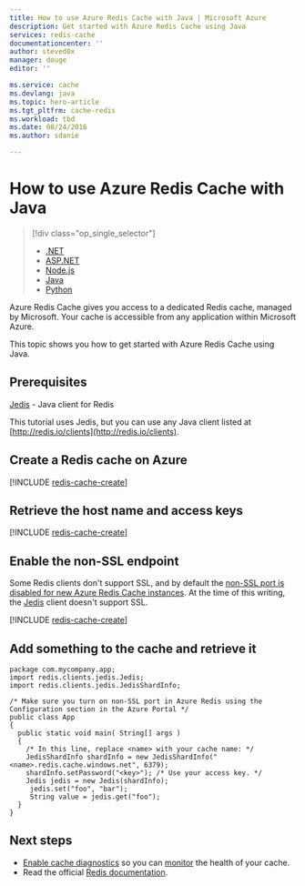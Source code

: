 ```yaml
---
title: How to use Azure Redis Cache with Java | Microsoft Azure
description: Get started with Azure Redis Cache using Java
services: redis-cache
documentationcenter: ''
author: steved0x
manager: douge
editor: ''

ms.service: cache
ms.devlang: java
ms.topic: hero-article
ms.tgt_pltfrm: cache-redis
ms.workload: tbd
ms.date: 08/24/2016
ms.author: sdanie

---
```

# How to use Azure Redis Cache with Java
> [!div class="op_single_selector"]
> * [.NET](cache-dotnet-how-to-use-azure-redis-cache.md)
> * [ASP.NET](cache-web-app-howto.md)
> * [Node.js](cache-nodejs-get-started.md)
> * [Java](cache-java-get-started.md)
> * [Python](cache-python-get-started.md)
> 
> 

Azure Redis Cache gives you access to a dedicated Redis cache, managed by Microsoft. Your cache is accessible from any application within Microsoft Azure.

This topic shows you how to get started with Azure Redis Cache using Java.

## Prerequisites
[Jedis](https://github.com/xetorthio/jedis) - Java client for Redis

This tutorial uses Jedis, but you can use any Java client listed at [http://redis.io/clients](http://redis.io/clients).

## Create a Redis cache on Azure
[!INCLUDE [redis-cache-create](../../includes/redis-cache-create.md)]

## Retrieve the host name and access keys
[!INCLUDE [redis-cache-create](../../includes/redis-cache-access-keys.md)]

## Enable the non-SSL endpoint
Some Redis clients don't support SSL, and by default the [non-SSL port is disabled for new Azure Redis Cache instances](cache-configure.md#access-ports). At the time of this writing, the [Jedis](https://github.com/xetorthio/jedis) client doesn't support SSL. 

[!INCLUDE [redis-cache-create](../../includes/redis-cache-non-ssl-port.md)]

## Add something to the cache and retrieve it
    package com.mycompany.app;
    import redis.clients.jedis.Jedis;
    import redis.clients.jedis.JedisShardInfo;

    /* Make sure you turn on non-SSL port in Azure Redis using the Configuration section in the Azure Portal */
    public class App
    {
      public static void main( String[] args )
      {
        /* In this line, replace <name> with your cache name: */
        JedisShardInfo shardInfo = new JedisShardInfo("<name>.redis.cache.windows.net", 6379);
        shardInfo.setPassword("<key>"); /* Use your access key. */
        Jedis jedis = new Jedis(shardInfo);
         jedis.set("foo", "bar");
         String value = jedis.get("foo");
      }
    }


## Next steps
* [Enable cache diagnostics](https://msdn.microsoft.com/library/azure/dn763945.aspx#EnableDiagnostics) so you can [monitor](https://msdn.microsoft.com/library/azure/dn763945.aspx) the health of your cache.
* Read the official [Redis documentation](http://redis.io/documentation).

